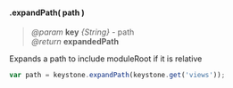 #### .expandPath( path )
> *@param* **key** _{String}_  - path  
> _@return_ **expandedPath** 

Expands a path to include moduleRoot if it is relative

```javascript
var path = keystone.expandPath(keystone.get('views'));
```
<div class="code-header addGitHubLink" data-file="lib/core/options.js#L190-L204"> &nbsp; </div><pre class=" language-javascript hideCode api"></pre> 
